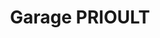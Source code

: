 ---
title: "Garage PRIOULT"
url: /saint-jean-des-champs/garage-prioult/
shop: réparation de voitures
---